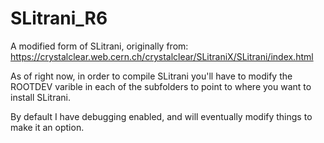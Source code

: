 # SLitrani_R6
A modified form of SLitrani, originally from: https://crystalclear.web.cern.ch/crystalclear/SLitraniX/SLitrani/index.html

As of right now, in order to compile SLitrani you'll have to modify the ROOTDEV varible in each of the subfolders to point to where you want to install SLitrani. 

By default I have debugging enabled, and will eventually modify things to make it an option. 
